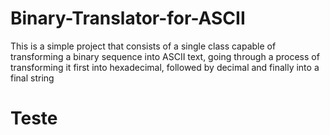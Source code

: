 # Binary-Translator-for-ASCII
This is a simple project that consists of a single class capable of transforming a binary sequence into ASCII text, going through a process of transforming it first into hexadecimal, followed by decimal and finally into a final string

<h1>Teste</h1>
